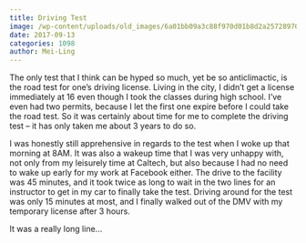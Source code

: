 ```yaml
---
title: Driving Test
image: /wp-content/uploads/old_images/6a01bb09a3c88f970d01b8d2a25728970c-pi.jpg
date: 2017-09-13
categories: 1098
author: Mei-Ling
---
```


The only test that I think can be hyped so much, yet be so anticlimactic, is the road test for one’s driving license. Living in the city, I didn’t get a license immediately at 16 even though I took the classes during high school. I’ve even had two permits, because I let the first one expire before I could take the road test. So it was certainly about time for me to complete the driving test – it has only taken me about 3 years to do so.

I was honestly still apprehensive in regards to the test when I woke up that morning at 8AM. It was also a wakeup time that I was very unhappy with, not only from my leisurely time at Caltech, but also because I had no need to wake up early for my work at Facebook either. The drive to the facility was 45 minutes, and it took twice as long to wait in the two lines for an instructor to get in my car to finally take the test. Driving around for the test was only 15 minutes at most, and I finally walked out of the DMV with my temporary license after 3 hours.

It was a really long line...

